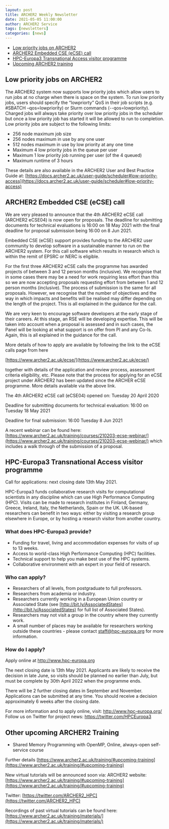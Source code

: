 ```yaml
---
layout: post
title: ARCHER2 Weekly Newsletter
date: 2021-05-05 11:00:00
author: ARCHER2 Service
tags: [newsletters] 
categories: [news]
---
```


- [Low priority jobs on ARCHER2](#low-priority-jobs-on-archer2)
- [ARCHER2 Embedded CSE (eCSE) call](#archer2-embedded-cse-ecse-call)
- [HPC-Europa3 Transnational Access visitor programme](#hpc-europa3-transnational-access-visitor-programme) 
- [Upcoming ARCHER2 training](#other-upcoming-archer2-training) 



## Low priority jobs on ARCHER2

The ARCHER2 system now supports low priority jobs which allow users to run jobs at no charge when there is space on the system. To run low priority jobs, users should specify the “lowpriorty” QoS in their job scripts (e.g. #SBATCH –qos=lowpriority) or Slurm commands (--qos=lowpriority). Charged jobs will always take priority over low priority jobs in the scheduler but once a low priority job has started it will be allowed to run to completion. Low priority jobs are subject to the following limits:

- 256 node maximum job size
- 256 nodes maximum in use by any one user
- 512 nodes maximum in use by low priority at any one time
- Maximum 4 low priority jobs in the queue per user
- Maximum 1 low priority job running per user (of the 4 queued)
- Maximum runtime of 3 hours

These details are also available in the ARCHER2 User and Best Practice Guide at: [https://docs.archer2.ac.uk/user-guide/scheduler#low-priority-access](https://docs.archer2.ac.uk/user-guide/scheduler#low-priority-access)


## ARCHER2 Embedded CSE (eCSE) call

We are very pleased to announce that the 4th ARCHER2 eCSE call (ARCHER2
eCSE04) is now open for proposals. The deadline for submitting documents for technical evaluations is 16:00 on 18 May 2021 with the final deadline for proposal submission being 16:00 on 8 Jun 2021.

Embedded CSE (eCSE) support provides funding to the ARCHER2 user community to develop software in a sustainable manner to run on the
ARCHER2 system. For this call software which results in research which is within the remit of EPSRC or NERC is eligible.

For the first three ARCHER2 eCSE calls the programme has awarded projects of between 3 and 12 person months (inclusive). We recognise that in some cases there may be a need for work requiring less effort than this so we are now accepting proposals requesting effort from between 1 and 12 person months (inclusive). The process of submission is the same for all proposals. However, we recognise that the number of objectives and the way in which impacts and benefits will be realised may differ depending on the length of the project. This is all explained in the guidance for the call.

We are very keen to encourage software developers at the early stage of their careers. At this stage, an RSE will be developing expertise. This will be taken into account when a proposal is assessed and in such cases, the Panel will be looking at what support is on offer from PI and any Co-Is. Again, this is all explained in the guidance for the call.

More details of how to apply are available by following the link to the eCSE calls page from here

[https://www.archer2.ac.uk/ecse/](https://www.archer2.ac.uk/ecse/)

together with details of the application and review process, assessment criteria eligibility, etc. Please note that the process for applying for an eCSE project under ARCHER2 has been updated since the ARCHER eCSE programme. More details available via the above link.

The 4th ARCHER2 eCSE call (eCSE04) opened on: Tuesday 20 April 2020

Deadline for submitting documents for technical evaluation: 16:00 on Tuesday 18 May 2021

Deadline for final submission: 16:00 Tuesday 8 Jun 2021

A recent webinar can be found here:
[https://www.archer2.ac.uk/training/courses/210203-ecse-webinar/](https://www.archer2.ac.uk/training/courses/210203-ecse-webinar/)
which includes a walk through of the submission of a proposal.
 


## HPC-Europa3 Transnational Access visitor programme 

Call for applications: next closing date 13th May 2021. 

HPC-Europa3 funds collaborative research visits for computational scientists in any discipline which can use High Performance Computing (HPC). Visits can be made to research institutes in Finland, Germany, Greece, Ireland, Italy, the Netherlands, Spain or the UK. UK-based researchers can benefit in two ways: either by visiting a research group elsewhere in Europe, or by hosting a research visitor from another country. 

### What does HPC-Europa3 provide? 

- Funding for travel, living and accommodation expenses for visits of up to 13 weeks. 
- Access to world-class High Performance Computing (HPC) facilities. 
- Technical support to help you make best use of the HPC systems. 
- Collaborative environment with an expert in your field of research. 

### Who can apply? 

- Researchers of all levels, from postgraduate to full professors. 
- Researchers from academia or industry. 
- Researchers currently working in a European Union country or Associated State (see [http://bit.ly/AssociatedStates](http://bit.ly/AssociatedStates) for full list of Associated States). 
- Researchers may not visit a group in the country where they currently work. 
- A small number of places may be available for researchers working outside these countries - please contact [staff@hpc-europa.org](mailto:staff@hpc-europa.org) for more information. 

### How do I apply? 

Apply online at [http://www.hpc-europa.org ](http://www.hpc-europa.org )

The next closing date is 13th May 2021. Applicants are likely to receive the decision in late June, so visits should be planned no earlier than July, but must be complete by 30th April 2022 when the programme ends.

There will be 2 further closing dates in September and November. Applications can be submitted at any time. You should receive a decision approximately 6 weeks after the closing date. 

For more information and to apply online, visit: [http://www.hpc-europa.org/ ](http://www.hpc-europa.org/ )
Follow us on Twitter for project news: [https://twitter.com/HPCEuropa3 ](https://twitter.com/HPCEuropa3 )



## Other upcoming ARCHER2 Training

- Shared Memory Programming with OpenMP, Online, always-open self-service course


Further details [https://www.archer2.ac.uk/training/#upcoming-training](https://www.archer2.ac.uk/training/#upcoming-training)

New virtual tutorials will be announced soon via: ARCHER2 website: [https://www.archer2.ac.uk/training/#upcoming-training](https://www.archer2.ac.uk/training/#upcoming-training)

Twitter: [https://twitter.com/ARCHER2_HPC](https://twitter.com/ARCHER2_HPC)

Recordings of past virtual tutorials can be found here: [https://www.archer2.ac.uk/training/materials/](https://www.archer2.ac.uk/training/materials/)